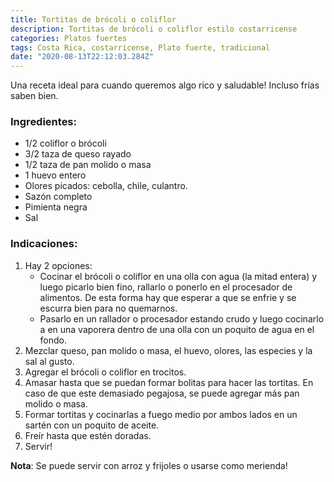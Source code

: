 ```yaml
---
title: Tortitas de brócoli o coliflor
description: Tortitas de brócoli o coliflor estilo costarricense
categories: Platos fuertes
tags: Costa Rica, costarricense, Plato fuerte, tradicional
date: "2020-08-13T22:12:03.284Z"
---
```

Una receta ideal para cuando queremos algo rico y saludable! Incluso frías saben bien.

### Ingredientes:

- 1/2 coliflor o brócoli
- 3/2 taza de queso rayado
- 1/2 taza de pan molido o masa
- 1 huevo entero
- Olores picados: cebolla, chile, culantro.
- Sazón completo
- Pimienta negra
- Sal

### Indicaciones:

1. Hay 2 opciones: 
    - Cocinar el brócoli o coliflor en una olla con agua (la mitad entera) y luego picarlo bien fino, rallarlo o ponerlo en el procesador de alimentos. De esta forma hay que esperar a que se enfrie y se escurra bien para no quemarnos.
    - Pasarlo en un rallador o procesador estando crudo y luego cocinarlo a en una vaporera dentro de una olla con un poquito de agua en el fondo.
2. Mezclar queso, pan molido o masa, el huevo, olores, las especies y la sal al gusto.
3. Agregar el brócoli o coliflor en trocitos.
4. Amasar hasta que se puedan formar bolitas para hacer las tortitas. En caso de que este demasiado pegajosa, se puede agregar más pan molido o masa.
5. Formar tortitas y cocinarlas a fuego medio por ambos lados en un sartén con un poquito de aceite.
6. Freír hasta que estén doradas.
7. Servir!


**Nota**: Se puede servir con arroz y frijoles o usarse como merienda!
